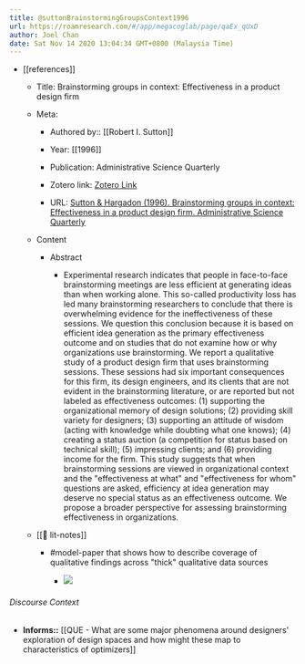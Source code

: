 ```yaml
---
title: @suttonBrainstormingGroupsContext1996
url: https://roamresearch.com/#/app/megacoglab/page/qaEx_qUxD
author: Joel Chan
date: Sat Nov 14 2020 13:04:34 GMT+0800 (Malaysia Time)
---
```


- [[references]]

    - Title: Brainstorming groups in context: Effectiveness in a product design firm

    - Meta:

        - Authored by:: [[Robert I. Sutton]]

        - Year: [[1996]]

        - Publication: Administrative Science Quarterly

        - Zotero link: [Zotero Link](zotero://select/items/7_KXVIBV5W)

        - URL: [Sutton & Hargadon (1996). Brainstorming groups in context: Effectiveness in a product design firm. Administrative Science Quarterly](undefined)

    - Content

        - Abstract

            - Experimental research indicates that people in face-to-face brainstorming meetings are less efficient at generating ideas than when working alone. This so-called productivity loss has led many brainstorming researchers to conclude that there is overwhelming evidence for the ineffectiveness of these sessions. We question this conclusion because it is based on efficient idea generation as the primary effectiveness outcome and on studies that do not examine how or why organizations use brainstorming. We report a qualitative study of a product design firm that uses brainstorming sessions. These sessions had six important consequences for this firm, its design engineers, and its clients that are not evident in the brainstorming literature, or are reported but not labeled as effectiveness outcomes: (1) supporting the organizational memory of design solutions; (2) providing skill variety for designers; (3) supporting an attitude of wisdom (acting with knowledge while doubting what one knows); (4) creating a status auction (a competition for status based on technical skill); (5) impressing clients; and (6) providing income for the firm. This study suggests that when brainstorming sessions are viewed in organizational context and the "effectiveness at what" and "effectiveness for whom" questions are asked, efficiency at idea generation may deserve no special status as an effectiveness outcome. We propose a broader perspective for assessing brainstorming effectiveness in organizations.

    - [[📝 lit-notes]]

        - #model-paper that shows how to describe coverage of qualitative findings across "thick" qualitative data sources

            - ![](https://firebasestorage.googleapis.com/v0/b/firescript-577a2.appspot.com/o/imgs%2Fapp%2Fmegacoglab%2FQPAvZJDuFu?alt=media&token=54677159-1bf3-4298-87d9-6a2673add605)

###### Discourse Context

- **Informs::** [[QUE - What are some major phenomena around designers' exploration of design spaces and how might these map to characteristics of optimizers]]
